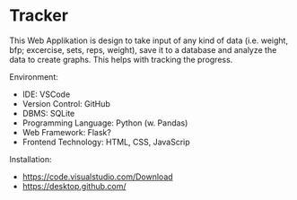 # Tracker
This Web Applikation is design to take input of any kind of data (i.e. weight, bfp; excercise, sets, reps, weight), save it to a database and analyze the data to create graphs. This helps with tracking the progress.

Environment:
- IDE: VSCode
- Version Control: GitHub
- DBMS: SQLite
- Programming Language: Python (w. Pandas)
- Web Framework: Flask?
- Frontend Technology: HTML, CSS, JavaScrip

Installation:
- https://code.visualstudio.com/Download
- https://desktop.github.com/
